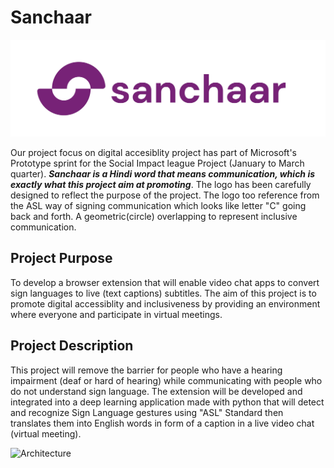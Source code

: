 
# Sanchaar
![Logo](https://github.com/vanshu25/Sanchaar/blob/main/1%20(1).jpg)

Our project focus on digital accesiblity project has part of Microsoft's Prototype sprint for the Social Impact league Project (January to March quarter). ***Sanchaar is a Hindi word that means communication, which is exactly what this project aim at promoting***. The logo has been carefully designed to reflect the purpose of the project. The logo too reference from the ASL way of signing communication which looks like letter "C" going back and forth. A geometric(circle) overlapping to represent inclusive communication.

## Project Purpose 

To develop a browser extension that will enable video chat apps to convert sign languages to live (text captions) subtitles.
The aim of this project is to promote digital accessiblity and inclusiveness by providing an environment where everyone and participate in virtual meetings. 

## Project Description

This project will remove the barrier for people who have a hearing impairment (deaf or hard of hearing) while communicating with people who do not understand sign language. The extension will be developed and integrated into a deep learning application made with python that will detect and recognize Sign Language gestures using "ASL" Standard then translates them into English words in form of a caption in a live video chat (virtual meeting).

![Architecture](https://raw.githubusercontent.com/Mohamedyasserhelmy/Sign-Language-Translator-ASL/master/Assets/SimpleArch.png)








